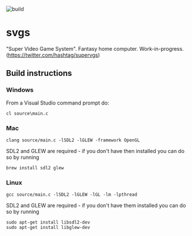 ![build](https://github.com/mattiasgustavsson/svgs/workflows/build/badge.svg)
# svgs
"Super Video Game System". Fantasy home computer. Work-in-progress. (https://twitter.com/hashtag/supervgs)

Build instructions
------------------

### Windows
From a Visual Studio command prompt do:
```
cl source\main.c
```

### Mac
```
clang source/main.c -lSDL2 -lGLEW -framework OpenGL
```

SDL2 and GLEW are required - if you don't have then installed you can do so by running
```
brew install sdl2 glew
```

### Linux
```
gcc source/main.c -lSDL2 -lGLEW -lGL -lm -lpthread
```

SDL2 and GLEW are required - if you don't have them installed you can do so by running
```
sudo apt-get install libsdl2-dev
sudo apt-get install libglew-dev
```


